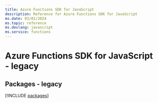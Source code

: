 ```yaml
---
title: Azure Functions SDK for JavaScript
description: Reference for Azure Functions SDK for JavaScript
ms.date: 03/01/2024
ms.topic: reference
ms.devlang: javascript
ms.service: functions
---
```

# Azure Functions SDK for JavaScript - legacy
## Packages - legacy
[!INCLUDE [packages](functions-index.md)]